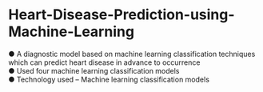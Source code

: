 # Heart-Disease-Prediction-using-Machine-Learning
● A diagnostic model based on machine learning classification
techniques which can predict heart disease in advance to
occurrence  
● Used four machine learning classification models  
● Technology used – Machine learning classification models
